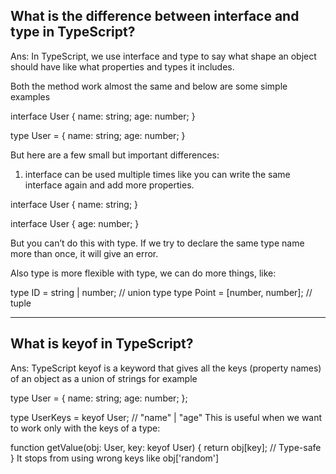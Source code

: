 ## What is the difference between interface and type in TypeScript?
Ans: In TypeScript, we use interface and type to say what shape an object should have like what properties and types it includes.

Both the method work almost the same and below are some simple examples

interface User {
  name: string;
  age: number;
}

type User = {
  name: string;
  age: number;
}

But here are a few small but important differences:

1. interface can be used multiple times like you can write the same interface again and add more properties.

interface User {
  name: string;
}

interface User {
  age: number;
}

But you can’t do this with type. If we try to declare the same type name more than once, it will give an error.

Also type is more flexible with type, we can do more things, like:

type ID = string | number; // union type
type Point = [number, number]; // tuple

----------------------------

## What is keyof in TypeScript?
Ans: TypeScript keyof is a keyword that gives all the keys (property names) of an object as a union of strings for example

type User = {
  name: string;
  age: number;
};

type UserKeys = keyof User; // "name" | "age"
This is useful when we want to work only with the keys of a type:

function getValue(obj: User, key: keyof User) {
  return obj[key]; // Type-safe
}
It stops from using wrong keys like obj['random']
